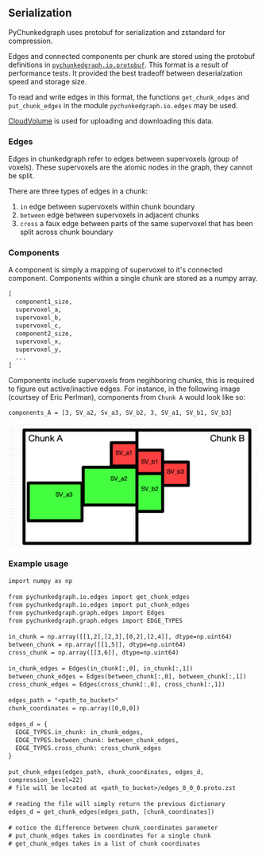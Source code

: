 ## Serialization

PyChunkedgraph uses protobuf for serialization and zstandard for compression.

Edges and connected components per chunk are stored using the protobuf definitions in [`pychunkedgraph.io.protobuf`](https://github.com/seung-lab/PyChunkedGraph/pychunkedgraph/io/protobuf/chunkEdges.proto).
This format is a result of performance tests.
It provided the best tradeoff between deserialzation speed and storage size.

To read and write edges in this format, the functions `get_chunk_edges` and `put_chunk_edges`
in the module `pychunkedgraph.io.edges` may be used.

[CloudVolume](https://github.com/seung-lab/cloud-volume) is used for uploading and downloading this data.

### Edges

Edges in chunkedgraph refer to edges between supervoxels (group of voxels).
These supervoxels are the atomic nodes in the graph, they cannot be split.

There are three types of edges in a chunk:
1. `in` edge between supervoxels within chunk boundary
2. `between` edge between supervoxels in adjacent chunks
3. `cross` a faux edge between parts of the same supervoxel that has been split across chunk boundary

### Components

A component is simply a mapping of supervoxel to it's connected component.
Components within a single chunk are stored as a numpy array.
```
[
  component1_size,
  supervoxel_a,
  supervoxel_b,
  supervoxel_c,
  component2_size,
  supervoxel_x,
  supervoxel_y,
  ...
]
```

Components include supervoxels from negihboring chunks, this is required to figure out active/inactive edges.
For instance, in the following image (courtsey of Eric Perlman), components from `Chunk A` would look like so:

```
components_A = [3, SV_a2, Sv_a3, SV_b2, 3, SV_a1, SV_b1, SV_b3]
```

![Chunks](images/chunks.png)

### Example usage

```
import numpy as np

from pychunkedgraph.io.edges import get_chunk_edges
from pychunkedgraph.io.edges import put_chunk_edges
from pychunkedgraph.graph.edges import Edges
from pychunkedgraph.graph.edges import EDGE_TYPES

in_chunk = np.array([[1,2],[2,3],[0,2],[2,4]], dtype=np.uint64)
between_chunk = np.array([[1,5]], dtype=np.uint64)
cross_chunk = np.array([[3,6]], dtype=np.uint64)

in_chunk_edges = Edges(in_chunk[:,0], in_chunk[:,1])
between_chunk_edges = Edges(between_chunk[:,0], between_chunk[:,1])
cross_chunk_edges = Edges(cross_chunk[:,0], cross_chunk[:,1])

edges_path = "<path_to_bucket>"
chunk_coordinates = np.array([0,0,0])

edges_d = {
  EDGE_TYPES.in_chunk: in_chunk_edges,
  EDGE_TYPES.between_chunk: between_chunk_edges,
  EDGE_TYPES.cross_chunk: cross_chunk_edges
}

put_chunk_edges(edges_path, chunk_coordinates, edges_d, compression_level=22)
# file will be located at <path_to_bucket>/edges_0_0_0.proto.zst

# reading the file will simply return the previous dictionary
edges_d = get_chunk_edges(edges_path, [chunk_coordinates])

# notice the difference between chunk_coordinates parameter
# put_chunk_edges takes in coordinates for a single chunk
# get_chunk_edges takes in a list of chunk coordinates
```
